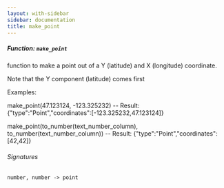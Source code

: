 ```yaml
---
layout: with-sidebar
sidebar: documentation
title: make_point
---
```


##### Function: `make_point`
function to make a point out of a Y (latitude) and X (longitude) coordinate.

  Note that the Y component (latitude) comes first

Examples:

  make_point(47.123124, -123.325232)
  -- Result: {"type":"Point","coordinates":[-123.325232,47.123124]}

  make_point(to_number(text_number_column), to_number(text_number_column))
  -- Result: {"type":"Point","coordinates":[42,42]}

###### Signatures
    number, number -> point

